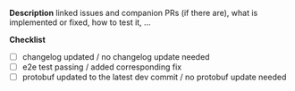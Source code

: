 **Description**
linked issues and companion PRs (if there are), what is implemented or fixed, how to test it, …

**Checklist**
- [ ] changelog updated / no changelog update needed
- [ ] e2e test passing / added corresponding fix
- [ ] protobuf updated to the latest dev commit / no protobuf update needed